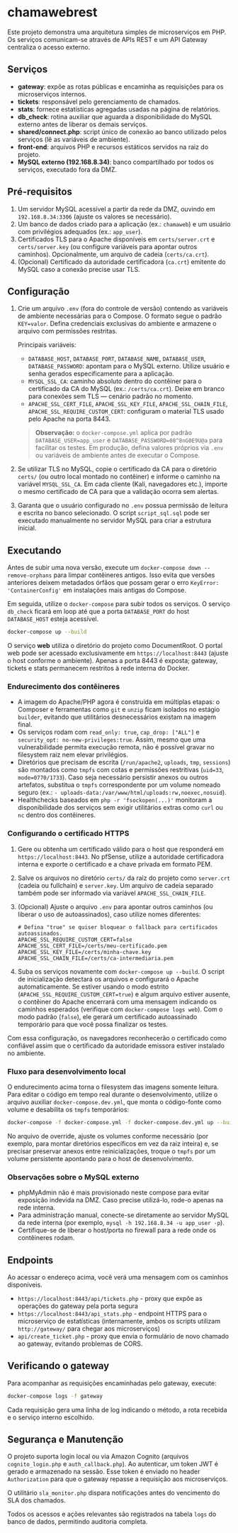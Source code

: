 # chamawebrest

Este projeto demonstra uma arquitetura simples de microserviços em PHP. Os serviços comunicam-se através de APIs REST e um API Gateway centraliza o acesso externo.

## Serviços

- **gateway**: expõe as rotas públicas e encaminha as requisições para os microserviços internos.
- **tickets**: responsável pelo gerenciamento de chamados.
- **stats**: fornece estatísticas agregadas usadas na página de relatórios.
- **db_check**: rotina auxiliar que aguarda a disponibilidade do MySQL externo antes de liberar os demais serviços.
- **shared/connect.php**: script único de conexão ao banco utilizado pelos serviços (lê as variáveis de ambiente).
- **front-end**: arquivos PHP e recursos estáticos servidos na raiz do projeto.
- **MySQL externo (192.168.8.34)**: banco compartilhado por todos os serviços, executado fora da DMZ.

## Pré-requisitos

1. Um servidor MySQL acessível a partir da rede da DMZ, ouvindo em `192.168.8.34:3306` (ajuste os valores se necessário).
2. Um banco de dados criado para a aplicação (ex.: `chamaweb`) e um usuário com privilégios adequados (ex.: `app_user`).
3. Certificados TLS para o Apache disponíveis em `certs/server.crt` e `certs/server.key` (ou configure variáveis para apontar outros caminhos). Opcionalmente, um arquivo de cadeia (`certs/ca.crt`).
4. (Opcional) Certificado da autoridade certificadora (`ca.crt`) emitente do MySQL caso a conexão precise usar TLS.

## Configuração

1. Crie um arquivo `.env` (fora do controle de versão) contendo as variáveis de ambiente necessárias para o Compose. O formato segue o padrão `KEY=valor`. Defina credenciais exclusivas do ambiente e armazene o arquivo com permissões restritas.

   Principais variáveis:

   - `DATABASE_HOST`, `DATABASE_PORT`, `DATABASE_NAME`, `DATABASE_USER`, `DATABASE_PASSWORD`: apontam para o MySQL externo. Utilize usuário e senha gerados especificamente para a aplicação.
   - `MYSQL_SSL_CA`: caminho absoluto dentro do contêiner para o certificado da CA do MySQL (ex.: `/certs/ca.crt`). Deixe em branco para conexões sem TLS — cenário padrão no momento.
   - `APACHE_SSL_CERT_FILE`, `APACHE_SSL_KEY_FILE`, `APACHE_SSL_CHAIN_FILE`, `APACHE_SSL_REQUIRE_CUSTOM_CERT`: configuram o material TLS usado pelo Apache na porta 8443.

   > **Observação:** o `docker-compose.yml` aplica por padrão `DATABASE_USER=app_user` e `DATABASE_PASSWORD=08^8nG0E9U@a` para facilitar os testes. Em produção, defina valores próprios via `.env` ou variáveis de ambiente antes de executar o Compose.

2. Se utilizar TLS no MySQL, copie o certificado da CA para o diretório `certs/` (ou outro local montado no contêiner) e informe o caminho na variável `MYSQL_SSL_CA`. Em cada cliente (Kali, navegadores etc.), importe o mesmo certificado de CA para que a validação ocorra sem alertas.

3. Garanta que o usuário configurado no `.env` possua permissão de leitura e escrita no banco selecionado. O script `script_sql.sql` pode ser executado manualmente no servidor MySQL para criar a estrutura inicial.

## Executando

Antes de subir uma nova versão, execute um `docker-compose down --remove-orphans` para limpar contêineres antigos. Isso evita que versões anteriores deixem metadados órfãos que possam gerar o erro `KeyError: 'ContainerConfig'` em instalações mais antigas do Compose.

Em seguida, utilize o `docker-compose` para subir todos os serviços. O serviço `db_check` ficará em loop até que a porta `DATABASE_PORT` do host `DATABASE_HOST` esteja acessível.

```bash
docker-compose up --build
```

O serviço **web** utiliza o diretório do projeto como DocumentRoot. O portal web pode ser acessado exclusivamente em `https://localhost:8443` (ajuste o host conforme o ambiente). Apenas a porta 8443 é exposta; gateway, tickets e stats permanecem restritos à rede interna do Docker.

### Endurecimento dos contêineres

- A imagem do Apache/PHP agora é construída em múltiplas etapas: o Composer e ferramentas como `git` e `unzip` ficam isolados no estágio `builder`, evitando que utilitários desnecessários existam na imagem final.
- Os serviços rodam com `read_only: true`, `cap_drop: ["ALL"]` e `security_opt: no-new-privileges:true`. Assim, mesmo que uma vulnerabilidade permita execução remota, não é possível gravar no filesystem raiz nem elevar privilégios.
- Diretórios que precisam de escrita (`/run/apache2`, `uploads`, `tmp`, `sessions`) são montados como `tmpfs` com cotas e permissões restritivas (`uid=33`, `mode=0770/1733`). Caso seja necessário persistir anexos ou outros artefatos, substitua o `tmpfs` correspondente por um volume nomeado seguro (ex.: `- uploads-data:/var/www/html/uploads:rw,noexec,nosuid`).
- Healthchecks baseados em `php -r 'fsockopen(...)'` monitoram a disponibilidade dos serviços sem exigir utilitários extras como `curl` ou `nc` dentro dos contêineres.

### Configurando o certificado HTTPS

1. Gere ou obtenha um certificado válido para o host que responderá em `https://localhost:8443`.
   No pfSense, utilize a autoridade certificadora interna e exporte o certificado e a chave
   privada em formato PEM.
2. Salve os arquivos no diretório `certs/` da raiz do projeto como `server.crt` (cadeia ou
   fullchain) e `server.key`. Um arquivo de cadeia separado também pode ser informado via
   variável `APACHE_SSL_CHAIN_FILE`.
3. (Opcional) Ajuste o arquivo `.env` para apontar outros caminhos (ou liberar o uso de
   autoassinados), caso utilize nomes diferentes:

   ```env
   # Defina "true" se quiser bloquear o fallback para certificados autoassinados.
   APACHE_SSL_REQUIRE_CUSTOM_CERT=false
   APACHE_SSL_CERT_FILE=/certs/meu-certificado.pem
   APACHE_SSL_KEY_FILE=/certs/minha-chave.key
   APACHE_SSL_CHAIN_FILE=/certs/ca-intermediaria.pem
   ```

4. Suba os serviços novamente com `docker-compose up --build`. O script de inicialização
   detectará os arquivos e configurará o Apache automaticamente. Se estiver usando o
   modo estrito (`APACHE_SSL_REQUIRE_CUSTOM_CERT=true`) e algum arquivo estiver ausente,
   o contêiner do Apache encerrará com uma mensagem indicando os caminhos esperados
   (verifique com `docker-compose logs web`). Com o modo padrão (`false`), ele gerará
   um certificado autoassinado temporário para que você possa finalizar os testes.

Com essa configuração, os navegadores reconhecerão o certificado como confiável assim que o
certificado da autoridade emissora estiver instalado no ambiente.

### Fluxo para desenvolvimento local

O endurecimento acima torna o filesystem das imagens somente leitura. Para editar o código em tempo real durante o desenvolvimento, utilize o arquivo auxiliar `docker-compose.dev.yml`, que monta o código-fonte como volume e desabilita os `tmpfs` temporários:

```bash
docker-compose -f docker-compose.yml -f docker-compose.dev.yml up --build
```

No arquivo de override, ajuste os volumes conforme necessário (por exemplo, para montar diretórios específicos em vez da raiz inteira) e, se precisar preservar anexos entre reinicializações, troque o `tmpfs` por um volume persistente apontando para o host de desenvolvimento.

### Observações sobre o MySQL externo

- phpMyAdmin não é mais provisionado neste compose para evitar exposição indevida na DMZ. Caso precise utilizá-lo, rode-o apenas na rede interna.
- Para administração manual, conecte-se diretamente ao servidor MySQL da rede interna (por exemplo, `mysql -h 192.168.8.34 -u app_user -p`).
- Certifique-se de liberar o host/porta no firewall para a rede onde os contêineres rodam.

## Endpoints

Ao acessar o endereço acima, você verá uma mensagem com os caminhos disponíveis.

- `https://localhost:8443/api/tickets.php` - proxy que expõe as operações do gateway pela porta segura
- `https://localhost:8443/api_stats.php` - endpoint HTTPS para o microserviço de estatísticas
  (internamente, ambos os scripts utilizam `http://gateway/` para chegar aos microserviços)
- `api/create_ticket.php` - proxy que envia o formulário de novo chamado ao gateway, evitando problemas de CORS.

## Verificando o gateway

Para acompanhar as requisições encaminhadas pelo gateway, execute:

```bash
docker-compose logs -f gateway
```

Cada requisição gera uma linha de log indicando o método, a rota recebida e o serviço interno escolhido.

## Segurança e Manutenção

O projeto suporta login local ou via Amazon Cognito (arquivos `cognito_login.php` e `auth_callback.php`).
Ao autenticar, um token JWT é gerado e armazenado na sessão. Esse token
é enviado no header `Authorization` para que o gateway repasse a
requisição aos microserviços.

O utilitário `sla_monitor.php` dispara notificações antes do vencimento do SLA dos chamados.

Todos os acessos e ações relevantes são registrados na tabela `logs` do banco de dados, permitindo auditoria completa.
